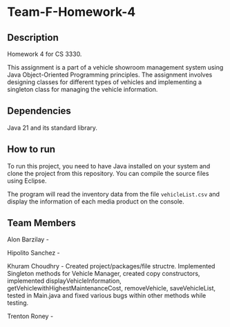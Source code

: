# Team-F-Homework-4

## Description  
Homework 4 for CS 3330.

This assignment is a part of a vehicle showroom management system using Java Object-Oriented
Programming principles. The assignment involves designing classes for different types of vehicles and
implementing a singleton class for managing the vehicle information.

## Dependencies  

Java 21 and its standard library.

## How to run  

To run this project, you need to have Java installed on your system and clone the project from this repository. You can compile the source files using Eclipse.

The program will read the inventory data from the file `vehicleList.csv` and display the information of each media product on the console.

## Team Members  

Alon Barzilay -

Hipolito Sanchez -

Khuram Choudhry - Created project/packages/file structre. Implemented Singleton methods for Vehicle Manager, created copy constructors, implemented displayVehicleInformation, getVehiclewithHighestMaintenanceCost, removeVehicle, saveVehicleList, tested in Main.java and fixed various bugs within other methods while testing.

Trenton Roney -
